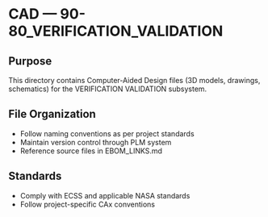 # CAD — 90-80_VERIFICATION_VALIDATION

## Purpose

This directory contains Computer-Aided Design files (3D models, drawings, schematics) for the VERIFICATION VALIDATION subsystem.

## File Organization

- Follow naming conventions as per project standards
- Maintain version control through PLM system
- Reference source files in EBOM_LINKS.md

## Standards

- Comply with ECSS and applicable NASA standards
- Follow project-specific CAx conventions
